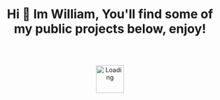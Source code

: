 <h1
  align="center"
>
  Hi 👋 Im William, You'll find some of my public projects below, enjoy!

</h1>
</br>
</br>
<p align="center">
  <img
    height=64
    width=64
    align="center"
    src="https://share.sainnhe.dev/~loading.gif"
    alt="Loading"
  />
</p>
</br>
</br>
